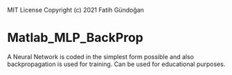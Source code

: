 MIT License Copyright (c) 2021 Fatih Gündoğan

# Matlab_MLP_BackProp
A Neural Network is coded in the simplest form possible and also backpropagation is used for training. Can be used for educational purposes.
